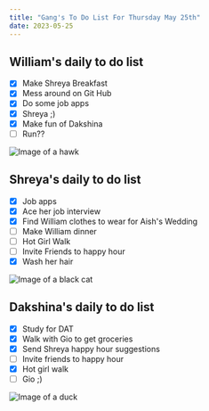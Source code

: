 ```yaml
---
title: "Gang's To Do List For Thursday May 25th"
date: 2023-05-25
---
```


## William's daily to do list 

- [x] Make Shreya Breakfast
- [x] Mess around on Git Hub
- [x] Do some job apps 
- [x] Shreya ;) 
- [x] Make fun of Dakshina
- [ ] Run??

![Image of a hawk](https://e7.pngegg.com/pngimages/83/15/png-clipart-cartoon-hawk-graphy-others-miscellaneous-photography-thumbnail.png)

## Shreya's daily to do list 

- [x] Job apps 
- [x] Ace her job interview 
- [x] Find William clothes to wear for Aish's Wedding 
- [ ] Make William dinner
- [ ] Hot Girl Walk
- [ ] Invite Friends to happy hour
- [x] Wash her hair
 
![Image of a black cat](https://e7.pngegg.com/pngimages/991/153/png-clipart-black-cat-illustration-black-cat-kitten-cartoon-black-cat-hd-mammal-animals-thumbnail.png)

## Dakshina's daily to do list

- [x] Study for DAT
- [x] Walk with Gio to get groceries 
- [x] Send Shreya happy hour suggestions 
- [ ] Invite friends to happy hour 
- [x] Hot girl walk 
- [ ] Gio ;)

![Image of a duck](https://e7.pngegg.com/pngimages/210/390/png-clipart-little-yellow-duck-project-rubber-duck-duckling-s-vertebrate-bird-thumbnail.png)
